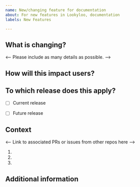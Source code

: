 ```yaml
---
name: New/changing feature for documentation
about: For new features in Lookyloo, documentation
labels: New Features

---
```


## What is changing? 
<-- Please include as many details as possible. -->


## How will this impact users?


## To which release does this apply?

- [ ] Current release
- [ ] Future release 


## Context
<-- Link to associated PRs or issues from other repos here -->

1.
1.
1.

## Additional information

